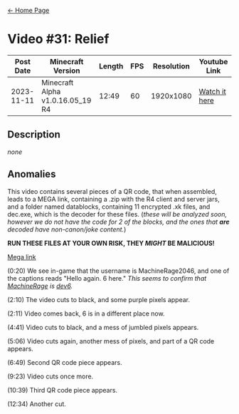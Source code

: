 [← Home Page](../README.md#2-videos)

# Video #31: Relief
| Post Date  | Minecraft Version                                    | Length  | FPS    | Resolution | Youtube Link      |
| ---------  | ---------------------------------------------------- | ------- | -----  | ---------- | ----------------- |
| 2023-11-11 | Minecraft Alpha v1.0.16.05_19 R4 | 12:49 | 60 | 1920x1080   | [Watch it here](https://www.youtube.com/watch?v=o5b_pQrc1MI) |

## Description
_none_

## Anomalies
This video contains several pieces of a QR code, that when assembled, leads to a MEGA link, containing a .zip with the R4 client and server jars, and a folder named datablocks, containing 11 encrypted .xk files, and dec.exe, which is the decoder for these files. (_these will be analyzed soon, however we do not have the code for 2 of the blocks, and the ones that **are** decoded have non-canon/joke content._)

**RUN THESE FILES AT YOUR OWN RISK, THEY _MIGHT_ BE MALICIOUS!**

[Mega link](https://mega.nz/file/2ioFBArI#8-7oHDPAR6llH_JNz9V8xlhJo__zE5U0qeY-pAekozM)


(0:20) We see in-game that the username is MachineRage2046, and one of the captions reads "Hello again. 6 here." _This seems to confirm that [MachineRage](/lore/other-characters.md) is [dev6](/lore/developers.md)._

(2:10) The video cuts to black, and some purple pixels appear.

(2:11) Video comes back, 6 is in a different place now.

(4:41) Video cuts to black, and a mess of jumbled pixels appears.

(5:06) Video cuts again, another mess of pixels, and part of a QR code appears.

(6:49) Second QR code piece appears.

(9:23) Video cuts once more.

(10:39) Third QR code piece appears.

(12:34) Another cut.



